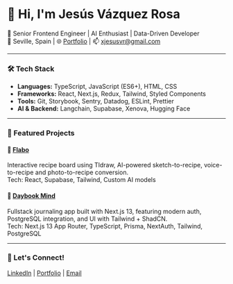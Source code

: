 # 👋 Hi, I'm Jesús Vázquez Rosa

🚀 Senior Frontend Engineer | AI Enthusiast | Data-Driven Developer  
📍 Seville, Spain | 🌐 [Portfolio](https://github.com/jesusvaros) | 📫 xjesusvr@gmail.com

---

### 🛠️ Tech Stack
- **Languages:** TypeScript, JavaScript (ES6+), HTML, CSS
- **Frameworks:** React, Next.js, Redux, Tailwind, Styled Components
- **Tools:** Git, Storybook, Sentry, Datadog, ESLint, Prettier
- **AI & Backend:** Langchain, Supabase, Xenova, Hugging Face 

---

### 🚧 Featured Projects

#### 🧩 [Flabo](https://github.com/jesusvaros/Flabo)
Interactive recipe board using Tldraw, AI-powered sketch-to-recipe, voice-to-recipe and photo-to-recipe conversion.  
Tech: React, Supabase, Tailwind, Custom AI models

#### 📝 [Daybook Mind](https://github.com/jesusvaros/daybook-mind)
Fullstack journaling app built with Next.js 13, featuring modern auth, PostgreSQL integration, and UI with Tailwind + ShadCN.  
Tech: Next.js 13 App Router, TypeScript, Prisma, NextAuth, Tailwind, PostgreSQL

---

### 🤝 Let's Connect!
[LinkedIn](https://www.linkedin.com/in/jesus-vazquez-rosa/) | [Portfolio](https://github.com/jesusvaros) | [Email](mailto:xjesusvr@gmail.com)
